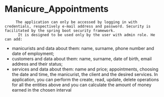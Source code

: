 # Manicure_Appointments
         The application can only be accessed by logging in with credentials, respectively e-mail address and password. Security is facilitated by the spring boot security framework. 
          It is designed to be used only by the user with admin role. He can add: 
- manicurists and data about them: name, surname, phone number and date of employment;
- customers and data about them: name, surname, date of birth, email address and their status;
- services and data about them: name and price;
appointments, choosing the date and time, the manicurist, the client and the desired services. 
         In application, you can perform the create, read, update, delete operations for all the entities above and you can calculate the amount of money earned in the chosen interval


